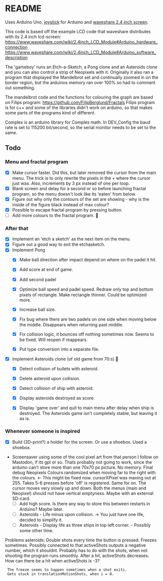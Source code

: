# README

Uses Arduino Uno, [joystick](https://arduinogetstarted.com/tutorials/arduino-joystick) for Arduino and [waveshare 2.4 inch screen](https://www.waveshare.com/2.4inch-lcd-module.htm).

This code is based off the example LCD code that waveshare distributes with its 2.4 inch lcd-screen:
https://www.waveshare.com/wiki/2.4inch_LCD_Module#Arduino_hardware_connection
https://www.waveshare.com/wiki/2.4inch_LCD_Module#Arduino_software_description

The 'gameboy' runs an Etch-a-Sketch, a Pong clone and an Asteroids clone and you can also control a strip of Neopixels with it.
Originally it also ran a program that displayed the Mandelbrot set and continually zoomed in on the border region, but the arduinos memory ran over 100% so had to comment out something.

The mandelbrot code and the functions for colouring the graph are based on Filips program:
https://github.com/FilipBerglund/Fractals
Filips program is for c++ and some of the libraries didn't work on arduino, so that makes some parts of the programs 
kind of different.

Complex is an arduino library for Complex math. 
In DEV_Config the baud rate is set to 115200 bit/second, so the serial monitor needs to be set to the same. 

## Todo

### Menu and fractal program
- [X] Make cursor faster. Did this, but later removed the cursor from the main menu. The trick is to only rewrite the pixels in the + where the cursor just was. Also, increments by 3 px instead of one per loop.
- [X] Blank screen and delay for a second or so before launching fractal program, so the menu doesn't look like its 'eaten' from below.
- [X] Figure out why only the contours of the set are showing - why is the inside of the figure black instead of max colour?
- [X] Possible to escape fractal program by pressing button.
- [ ] Add more colours to the fractal program. :art:

### After that
- [X] Implement an 'etch a sketch' as the next item on the menu.
- [X] Figure out a good way to exit the etchasketch.
- [X] Implement Pong
  - [X] Make ball direction after impact depend on where on the padel it hit.
  - [X] Add score at end of game.
  - [X] Add second padel
  - [X] Optimize ball speed and padel speed. Redraw only top and bottom pixels of rectangle. Make rectangle thinner. Could be optimized more. 

  - [X] Increase ball size.
  - [X] Fix bug where there are two padels on one side when moving below the middle. Disappears when returning past middle.
  - [X] Fix collision logic, it bounces off nothing sometimes now. Seems to be fixed. Will reopen if reappears. 
  - [X] Put type conversion into a separate file. 

- [X] Implement Asteroids clone (of old game from 70:s) :milky_way:
  - [X] Detect collision of bullets with asteroid.
  - [X] Delete asteroid upon collision.
  - [X] Detect collision of ship with asteroid.
  - [X] Display asteroids destroyed as score.
  - [X] Display 'game over' and quit to main menu after delay when ship is destroyed.
 The Asteroids game isn't completely stable, but leaving it as is. 
  

### Whenever someone is inspired
- [X] Build (3D-print?) a holder for the screen. Or use a shoebox. Used a shoebox.
- Screensaver using some of the cool pixel art from that person I follow on Mastodon, if its gpl or so. Thats probably not going to work, since the arduino can't store more than one 70x70 px picture. No memory.
Final debug Neopixels
Colours randomized when moving far to the right with the colours. <- This might be fixed now. cursorXPixel was maxing out at 255. 
Takes 5-6 presses before 'off' is registered.
Same for on.
The cursor moves very slowly up and down.
Both the menus (main and Neopixel) should not have vertical emptyness. 
Maybe with an external SD-card. 
  - [ ] Add high score. Is there any way to store this between restarts in Arduino? Maybe later. 
  - [ ] Asteroids - Life minus upon collision. -> You just have one life, decided to simplify it.
  - [ ] Asteroids - Display life as three ships in top left corner. - Possibly some other time.

Problems asteroids:
	 Double shots every time the button is pressed.
	 Freezes sometimes. Possibly connected to that activeShots outputs a negative number, which it shouldnt.
	 Probably has to do with the shots, when not shooting the program runs smoothly.
	 After a hit, activeShots decreases. How can there be a hit when activeShots is -3? 


	 The freeze seems to happen sometimes when a shot exits.
	 Gets stuck in translationMotionShots, when i = 0.



